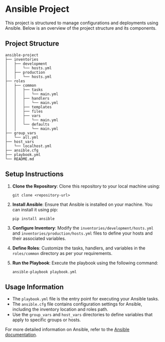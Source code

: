 # Ansible Project

This project is structured to manage configurations and deployments using Ansible. Below is an overview of the project structure and its components.

## Project Structure

```
ansible-project
├── inventories
│   ├── development
│   │   └── hosts.yml
│   ├── production
│   │   └── hosts.yml
├── roles
│   ├── common
│   │   ├── tasks
│   │   │   └── main.yml
│   │   ├── handlers
│   │   │   └── main.yml
│   │   ├── templates
│   │   ├── files
│   │   ├── vars
│   │   │   └── main.yml
│   │   └── defaults
│   │       └── main.yml
├── group_vars
│   └── all.yml
├── host_vars
│   └── localhost.yml
├── ansible.cfg
├── playbook.yml
└── README.md
```

## Setup Instructions

1. **Clone the Repository**: 
   Clone this repository to your local machine using:
   ```
   git clone <repository-url>
   ```

2. **Install Ansible**: 
   Ensure that Ansible is installed on your machine. You can install it using pip:
   ```
   pip install ansible
   ```

3. **Configure Inventory**: 
   Modify the `inventories/development/hosts.yml` and `inventories/production/hosts.yml` files to define your hosts and their associated variables.

4. **Define Roles**: 
   Customize the tasks, handlers, and variables in the `roles/common` directory as per your requirements.

5. **Run the Playbook**: 
   Execute the playbook using the following command:
   ```
   ansible-playbook playbook.yml
   ```

## Usage Information

- The `playbook.yml` file is the entry point for executing your Ansible tasks.
- The `ansible.cfg` file contains configuration settings for Ansible, including the inventory location and roles path.
- Use the `group_vars` and `host_vars` directories to define variables that apply to specific groups or hosts.

For more detailed information on Ansible, refer to the [Ansible documentation](https://docs.ansible.com/).